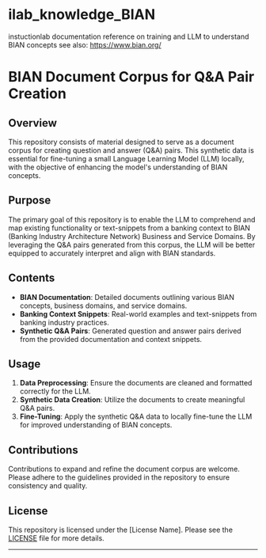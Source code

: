 # ilab_knowledge_BIAN
instuctionlab documentation reference on training and LLM to understand BIAN concepts
see also: https://www.bian.org/
# BIAN Document Corpus for Q&A Pair Creation

## Overview

This repository consists of material designed to serve as a document corpus for creating question and answer (Q&A) pairs. This synthetic data is essential for fine-tuning a small Language Learning Model (LLM) locally, with the objective of enhancing the model's understanding of BIAN concepts.

## Purpose

The primary goal of this repository is to enable the LLM to comprehend and map existing functionality or text-snippets from a banking context to BIAN (Banking Industry Architecture Network) Business and Service Domains. By leveraging the Q&A pairs generated from this corpus, the LLM will be better equipped to accurately interpret and align with BIAN standards.

## Contents

- **BIAN Documentation**: Detailed documents outlining various BIAN concepts, business domains, and service domains.
- **Banking Context Snippets**: Real-world examples and text-snippets from banking industry practices.
- **Synthetic Q&A Pairs**: Generated question and answer pairs derived from the provided documentation and context snippets.

## Usage

1. **Data Preprocessing**: Ensure the documents are cleaned and formatted correctly for the LLM.
2. **Synthetic Data Creation**: Utilize the documents to create meaningful Q&A pairs.
3. **Fine-Tuning**: Apply the synthetic Q&A data to locally fine-tune the LLM for improved understanding of BIAN concepts.

## Contributions

Contributions to expand and refine the document corpus are welcome. Please adhere to the guidelines provided in the repository to ensure consistency and quality.

## License

This repository is licensed under the [License Name]. Please see the [LICENSE](./LICENSE) file for more details.

---




